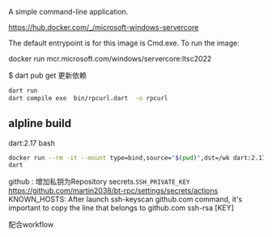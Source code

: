 A simple command-line application.


https://hub.docker.com/_/microsoft-windows-servercore

The default entrypoint is for this image is Cmd.exe. To run the image:

docker run mcr.microsoft.com/windows/servercore:ltsc2022

$ dart pub get
更新依赖
```bash
dart run
dart compile exe  bin/rpcurl.dart  -o rpcurl
```

## alpline build

dart:2.17 bash
```bash
docker run --rm -it --mount type=bind,source="$(pwd)",dst=/wk dart:2.17 bash
dart
```

github : 增加私钥为Repository secrets.`SSH_PRIVATE_KEY`
https://github.com/martin2038/bt-rpc/settings/secrets/actions
KNOWN_HOSTS: After launch ssh-keyscan github.com command, 
it's important to copy the line that belongs to github.com ssh-rsa [KEY]

配合workflow
```bash

```